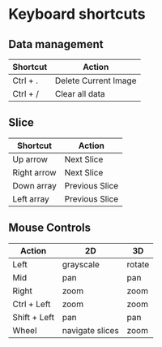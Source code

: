 # Keyboard shortcuts

## Data management

| Shortcut | Action                |
| -------- | --------------------- |
| Ctrl + . | Delete Current Image  |
| Ctrl + / | Clear all data        |

## Slice

| Shortcut    | Action         |
| ----------- | -------------- |
| Up arrow    | Next Slice     |
| Right arrow | Next Slice     |
| Down array  | Previous Slice |
| Left array  | Previous Slice |

## Mouse Controls

| Action       | 2D              | 3D     |
| ------------ | --------------- | ------ |
| Left         | grayscale       | rotate |
| Mid          | pan             | pan    |
| Right        | zoom            | zoom   |
| Ctrl + Left  | zoom            | zoom   |
| Shift + Left | pan             | pan    |
| Wheel        | navigate slices | zoom   |
